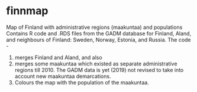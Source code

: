 # finnmap
Map of Finland with administrative regions (maakuntaa) and populations
Contains R code and .RDS files from the GADM database for Finland, Aland, and neighbours of Finland: Sweden, Norway, Estonia, and Russia. The code - 
1. merges Finland and Aland, and also 
2. merges some maakuntaa which existed as separate administrative regions till 2010. The GADM data is yet (2019) not revised to take into account new maakuntaa demarcations.
3. Colours the map with the population of the maakuntaa.
